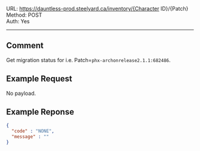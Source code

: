 URL: https://dauntless-prod.steelyard.ca/inventory/{Character ID}/{Patch} \
Method: POST \
Auth: Yes

---

## Comment
Get migration status for i.e. Patch=`phx-archonrelease2.1.1:682486`.

## Example Request
No payload.

## Example Reponse
```json
{
  "code" : "NONE",
  "message" : ""
}
```